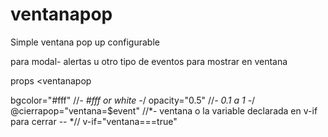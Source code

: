 # ventanapop

Simple ventana pop up configurable 

para modal- alertas u otro tipo de eventos para mostrar en ventana 

props
  <ventanapop 
  
  bgcolor="#fff"  //*- #fff or white -*/
  opacity="0.5"  //*- 0.1 a 1 -*/
  @cierrapop="ventana=$event" //*- ventana o la variable declarada en v-if para cerrar -- *//
  v-if="ventana===true"
  
  ></ventanapop>
